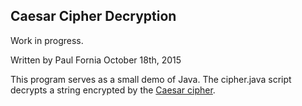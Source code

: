 ## Caesar Cipher Decryption

Work in progress.

Written by Paul Fornia October 18th, 2015

This program serves as a small demo of Java. The cipher.java script decrypts a string encrypted by the <a href="https://en.wikipedia.org/wiki/Caesar_cipher">Caesar cipher</a>.